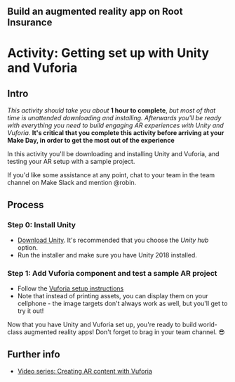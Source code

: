 ## Build an augmented reality app on Root Insurance

# Activity: Getting set up with Unity and Vuforia

## Intro

*This activity should take you about* **1 hour to complete**, *but most of that time is unattended downloading and installing. Afterwards you'll be ready with everything you need to build engaging AR experiences with Unity and Vuforia.* **It's critical that you complete this activity before arriving at your Make Day, in order to get the most out of the experience**

In this activity you'll be downloading and installing Unity and Vuforia, and testing your AR setup with a sample project.

If you'd like some assistance at any point, chat to your team in the team channel on Make Slack and mention @robin.

## Process

### Step 0: Install Unity
- [Download Unity](https://store.unity.com/download?ref=personal). It's recommended that you choose the *Unity hub* option.
- Run the installer and make sure you have Unity 2018 installed.

### Step 1: Add Vuforia component and test a sample AR project
- Follow the [Vuforia setup instructions](https://library.vuforia.com/articles/Training/getting-started-with-vuforia-in-unity.html)
- Note that instead of printing assets, you can display them on your cellphone - the image targets don't always work as well, but you'll get to try it out!

Now that you have Unity and Vuforia set up, you're ready to build world-class augmented reality apps! Don't forget to brag in your team channel. 😎

## Further info
- [Video series: Creating AR content with Vuforia](https://www.youtube.com/playlist?list=PLX2vGYjWbI0Thl0pOCbKWrbbiw7RWiRG7)
